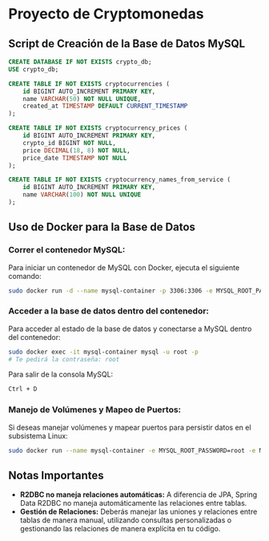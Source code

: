 
# Proyecto de Cryptomonedas

## Script de Creación de la Base de Datos MySQL

```sql
CREATE DATABASE IF NOT EXISTS crypto_db;
USE crypto_db;

CREATE TABLE IF NOT EXISTS cryptocurrencies (
    id BIGINT AUTO_INCREMENT PRIMARY KEY,
    name VARCHAR(50) NOT NULL UNIQUE,
    created_at TIMESTAMP DEFAULT CURRENT_TIMESTAMP
);

CREATE TABLE IF NOT EXISTS cryptocurrency_prices (
    id BIGINT AUTO_INCREMENT PRIMARY KEY,
    crypto_id BIGINT NOT NULL,
    price DECIMAL(18, 8) NOT NULL,
    price_date TIMESTAMP NOT NULL
);

CREATE TABLE IF NOT EXISTS cryptocurrency_names_from_service (
    id BIGINT AUTO_INCREMENT PRIMARY KEY,
    name VARCHAR(100) NOT NULL UNIQUE
);
```

## Uso de Docker para la Base de Datos

### Correr el contenedor MySQL:

Para iniciar un contenedor de MySQL con Docker, ejecuta el siguiente comando:

```bash
sudo docker run -d --name mysql-container -p 3306:3306 -e MYSQL_ROOT_PASSWORD=root mysql:latest
```

### Acceder a la base de datos dentro del contenedor:

Para acceder al estado de la base de datos y conectarse a MySQL dentro del contenedor:

```bash
sudo docker exec -it mysql-container mysql -u root -p
# Te pedirá la contraseña: root
```

Para salir de la consola MySQL:

```bash
Ctrl + D
```

### Manejo de Volúmenes y Mapeo de Puertos:

Si deseas manejar volúmenes y mapear puertos para persistir datos en el subsistema Linux:

```bash
sudo docker run --name mysql-container -e MYSQL_ROOT_PASSWORD=root -e MYSQL_DATABASE=crypto_db -p 3306:3306 -v /c/Users/pablo.nicola/Documents/mysql-data:/var/lib/mysql -d mysql
```

## Notas Importantes

- **R2DBC no maneja relaciones automáticas:** A diferencia de JPA, Spring Data R2DBC no maneja automáticamente las relaciones entre tablas.
- **Gestión de Relaciones:** Deberás manejar las uniones y relaciones entre tablas de manera manual, utilizando consultas personalizadas o gestionando las relaciones de manera explícita en tu código.
